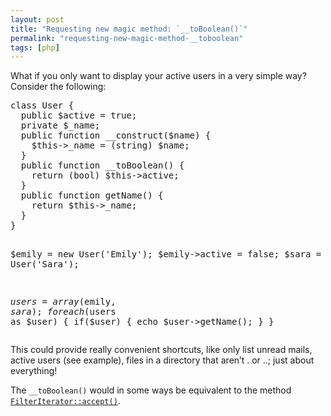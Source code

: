 ```yaml
---
layout: post
title: "Requesting new magic method: `__toBoolean()`"
permalink: "requesting-new-magic-method-__toboolean"
tags: [php]
---
```


What if you only want to display your active users in a very simple way? Consider the following:
<div class="CodeRay">
<div class="code">
<pre>class User {
  public $active = true;
  private $_name;
  public function __construct($name) {
    $this-&gt;_name = (string) $name;
  }
  public function __toBoolean() {
    return (bool) $this-&gt;active;
  }
  public function getName() {
    return $this-&gt;_name;
  }
}

$emily = new User('Emily');
$emily-&gt;active = false;
$sara = new User('Sara');

$users = array($emily, $sara);
foreach($users as $user) {
  if($user) {
    echo $user-&gt;getName();
  }
}</pre>
</div>
</div>
This could provide really convenient shortcuts, like only list unread mails, active users (see example), files in a directory that aren’t . or ..; just about everything!

The <code>__toBoolean()</code> would in some ways be equivalent to the method <a href="http://www.php.net/manual/en/class.filteriterator.php"><code>FilterIterator::accept()</code></a>.
